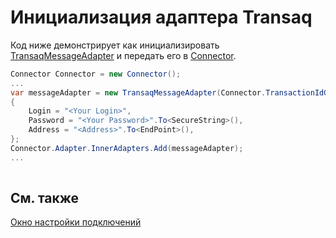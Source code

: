 # Инициализация адаптера Transaq

Код ниже демонстрирует как инициализировать [TransaqMessageAdapter](xref:StockSharp.Transaq.TransaqMessageAdapter) и передать его в [Connector](xref:StockSharp.Algo.Connector).

```cs
Connector Connector = new Connector();				
...				
var messageAdapter = new TransaqMessageAdapter(Connector.TransactionIdGenerator)
{
    Login = "<Your Login>",
    Password = "<Your Password>".To<SecureString>(),
    Address = "<Address>".To<EndPoint>(),
};
Connector.Adapter.InnerAdapters.Add(messageAdapter);
...	
							
```

## См. также

[Окно настройки подключений](../../../graphical_user_interface/connection_settings_window.md)
